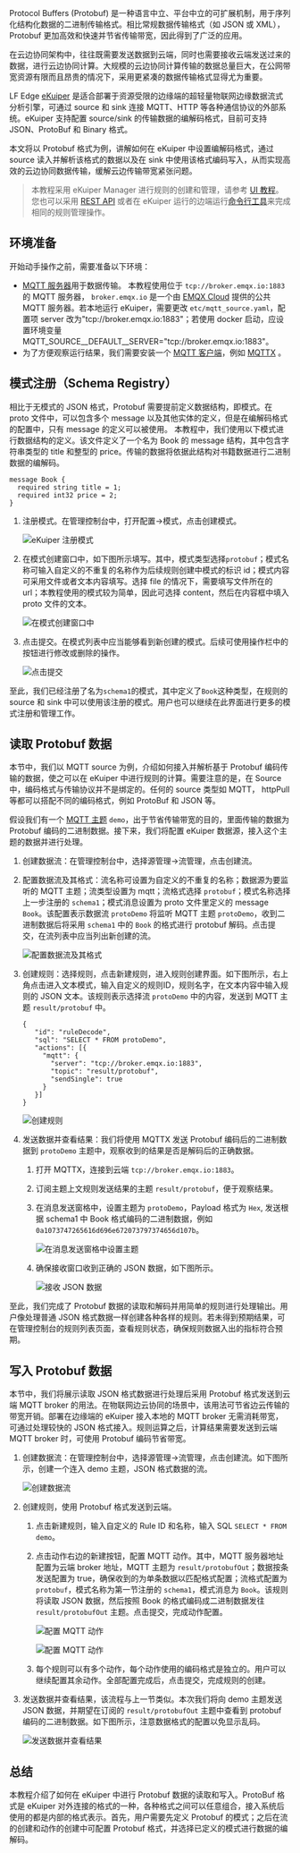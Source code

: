 Protocol Buffers (Protobuf) 是一种语言中立、平台中立的可扩展机制，用于序列化结构化数据的二进制传输格式。相比常规数据传输格式（如 JSON 或 XML），Protobuf 更加高效和快速并节省传输带宽，因此得到了广泛的应用。

在云边协同架构中，往往既需要发送数据到云端，同时也需要接收云端发送过来的数据，进行云边协同计算。大规模的云边协同计算传输的数据总量巨大，在公网带宽资源有限而且昂贵的情况下，采用更紧凑的数据传输格式显得尤为重要。

LF Edge [eKuiper](https://ekuiper.org/zh) 是适合部署于资源受限的边缘端的超轻量物联网边缘数据流式分析引擎，可通过 source 和 sink 连接 MQTT、HTTP 等各种通信协议的外部系统。eKuiper 支持配置 source/sink 的传输数据的编解码格式，目前可支持 JSON、ProtoBuf 和 Binary 格式。

本文将以 Protobuf 格式为例，讲解如何在 eKuiper 中设置编解码格式，通过 source 读入并解析该格式的数据以及在 sink 中使用该格式编码写入，从而实现高效的云边协同数据传输，缓解云边传输带宽紧张问题。

> 本教程采用 eKuiper Manager 进行规则的创建和管理，请参考 [UI 教程](https://github.com/ngjaying/kuiper/blob/doc/docs/zh_CN/operation/manager-ui/overview.md)。您也可以采用 [REST API](https://ekuiper.org/docs/zh/latest/api/restapi/overview.html) 或者在 eKuiper 运行的边端运行[命令行工具](https://ekuiper.org/docs/zh/latest/api/cli/overview.html)来完成相同的规则管理操作。

## 环境准备

开始动手操作之前，需要准备以下环境：

- [MQTT 服务器](https://www.emqx.com/zh/mqtt/public-mqtt5-broker)用于数据传输。
   本教程使用位于 `tcp://broker.emqx.io:1883` 的 MQTT 服务器， `broker.emqx.io` 是一个由 [EMQX Cloud](https://www.emqx.com/zh/cloud) 提供的公共 MQTT 服务器。若本地运行 eKuiper，需要更改 `etc/mqtt_source.yaml`，配置项 server 改为"tcp://broker.emqx.io:1883"；若使用 docker 启动，应设置环境变量 MQTT_SOURCE__DEFAULT__SERVER="tcp://broker.emqx.io:1883"。
- 为了方便观察运行结果，我们需要安装一个 [MQTT 客户端](https://www.emqx.com/zh/blog/mqtt-client-tools)，例如 [MQTTX](https://mqttx.app/zh) 。

## 模式注册（Schema Registry）

相比于无模式的 JSON 格式，Protobuf 需要提前定义数据结构，即模式。在 proto 文件中，可以包含多个 message 以及其他实体的定义，但是在编解码格式的配置中，只有 message 的定义可以被使用。 本教程中，我们使用以下模式进行数据结构的定义。该文件定义了一个名为 Book 的 message 结构，其中包含字符串类型的 title 和整型的 price。传输的数据将依据此结构对书籍数据进行二进制数据的编解码。

```
message Book {
  required string title = 1; 
  required int32 price = 2;
}
```

1. 注册模式。在管理控制台中，打开配置->模式，点击创建模式。

   ![eKuiper 注册模式](https://assets.emqx.com/images/0e2996ee8ab4f8c37bc58717a539cddc.png)

2. 在模式创建窗口中，如下图所示填写。其中，模式类型选择`protobuf`；模式名称可输入自定义的不重复的名称作为后续规则创建中模式的标识 id；模式内容可采用文件或者文本内容填写。选择 file 的情况下，需要填写文件所在的 url；本教程使用的模式较为简单，因此可选择 content，然后在内容框中填入 proto 文件的文本。

   ![在模式创建窗口中](https://assets.emqx.com/images/28038a20766d7a9c31ad4d0d8b546e4c.png)

3. 点击提交。在模式列表中应当能够看到新创建的模式。后续可使用操作栏中的按钮进行修改或删除的操作。

   ![点击提交](https://assets.emqx.com/images/3e27dafaca5f2a8536c6fd184b4f0213.png)

至此，我们已经注册了名为`schema1`的模式，其中定义了`Book`这种类型，在规则的 source 和 sink 中可以使用该注册的模式。用户也可以继续在此界面进行更多的模式注册和管理工作。

## 读取 Protobuf 数据

本节中，我们以 MQTT source 为例，介绍如何接入并解析基于 Protobuf 编码传输的数据，使之可以在 eKuiper 中进行规则的计算。需要注意的是，在 Source 中，编码格式与传输协议并不是绑定的。任何的 source 类型如 MQTT， httpPull 等都可以搭配不同的编码格式，例如 ProtoBuf 和 JSON 等。

假设我们有一个 [MQTT 主题](https://www.emqx.com/zh/blog/advanced-features-of-mqtt-topics) `demo`，出于节省传输带宽的目的，里面传输的数据为 Protobuf 编码的二进制数据。接下来，我们将配置 eKuiper 数据源，接入这个主题的数据并进行处理。

1. 创建数据流：在管理控制台中，选择源管理->流管理，点击创建流。

2. 配置数据流及其格式：流名称可设置为自定义的不重复的名称；数据源为要监听的 MQTT 主题；流类型设置为 mqtt；流格式选择 `protobuf`；模式名称选择上一步注册的 `schema1`；模式消息设置为 proto 文件里定义的 message `Book`。该配置表示数据流 `protoDemo` 将监听 MQTT 主题 `protoDemo`，收到二进制数据后将采用 `schema1` 中的 `Book` 的格式进行 protobuf 解码。点击提交，在流列表中应当列出新创建的流。

   ![配置数据流及其格式](https://assets.emqx.com/images/dc8547ae835ffcf7049e4b5ea72e794a.png)

3. 创建规则：选择规则，点击新建规则，进入规则创建界面。如下图所示，右上角点击进入文本模式，输入自定义的规则ID，规则名字，在文本内容中输入规则的 JSON 文本。该规则表示选择流 `protoDemo` 中的内容，发送到 MQTT 主题 `result/protobuf` 中。

   ```
   {
      "id": "ruleDecode",
      "sql": "SELECT * FROM protoDemo",
      "actions": [{
        "mqtt": {
          "server": "tcp://broker.emqx.io:1883",
          "topic": "result/protobuf",
          "sendSingle": true
        }
      }]
   }
   ```

   ![创建规则](https://assets.emqx.com/images/46485a70b9b4fb7df7fbb58477650f74.png)

4. 发送数据并查看结果：我们将使用 MQTTX 发送 Protobuf 编码后的二进制数据到 `protoDemo` 主题中，观察收到的结果是否是解码后的正确数据。

   1. 打开 MQTTX，连接到云端 `tcp://broker.emqx.io:1883`。

   2. 订阅主题上文规则发送结果的主题 `result/protobuf`，便于观察结果。

   3. 在消息发送窗格中，设置主题为 `protoDemo`，Payload 格式为 `Hex`, 发送根据 schema1 中 Book 格式编码的二进制数据，例如 `0a1073747265616d696e672073797374656d107b`。

      ![在消息发送窗格中设置主题](https://assets.emqx.com/images/23d1b395ca3905eaf18e3aa653f9e909.png)

   4. 确保接收窗口收到正确的 JSON 数据，如下图所示。

      ![接收 JSON 数据](https://assets.emqx.com/images/d3861a5eacbe17b1c3e705dd29d733ba.png)

至此，我们完成了 Protobuf 数据的读取和解码并用简单的规则进行处理输出。用户像处理普通 JSON 格式数据一样创建各种各样的规则。若未得到预期结果，可在管理控制台的规则列表页面，查看规则状态，确保规则数据入出的指标符合预期。

## 写入 Protobuf 数据

本节中，我们将展示读取 JSON 格式数据进行处理后采用 Protobuf 格式发送到云端 MQTT broker 的用法。在物联网边云协同的场景中，该用法可节省边云传输的带宽开销。部署在边缘端的 eKuiper 接入本地的 MQTT broker 无需消耗带宽，可通过处理较快的 JSON 格式接入。规则运算之后，计算结果需要发送到云端 MQTT broker 时，可使用 Protobuf 编码节省带宽。

1. 创建数据流：在管理控制台中，选择源管理->流管理，点击创建流。如下图所示，创建一个连入 demo 主题，JSON 格式数据的流。

   ![创建数据流](https://assets.emqx.com/images/7e3737d9fa2f04d99cbce3322f4cbf5c.png)

2. 创建规则，使用 Protobuf 格式发送到云端。

   1. 点击新建规则，输入自定义的 Rule ID 和名称，输入 SQL `SELECT * FROM demo`。

   2. 点击动作右边的新建按钮，配置 MQTT 动作。其中，MQTT 服务器地址配置为云端 broker 地址，MQTT 主题为 `result/protobufOut`；数据按条发送配置为 true，确保收到的为单条数据以匹配格式配置；流格式配置为 `protobuf`，模式名称为第一节注册的 `schema1`，模式消息为 `Book`。该规则将读取 JSON 数据，然后按照 Book 的格式编码成二进制数据发往 `result/protobufOut` 主题。点击提交，完成动作配置。

       ![配置 MQTT 动作](https://assets.emqx.com/images/b63d361c197770c495d3588b5832e7a4.png)

       ![配置 MQTT 动作](https://assets.emqx.com/images/0cee82ec9171a3162f434c2bad496b97.png)

   3. 每个规则可以有多个动作，每个动作使用的编码格式是独立的。用户可以继续配置其余动作。全部配置完成后，点击提交，完成规则的创建。

3. 发送数据并查看结果，该流程与上一节类似。本次我们将向 demo 主题发送 JSON 数据，并期望在订阅的 `result/protobufOut` 主题中查看到 protobuf 编码的二进制数据。如下图所示，注意数据格式的配置以免显示乱码。

   ![发送数据并查看结果](https://assets.emqx.com/images/f105f404e25235ce6689d7648b77bdaa.png)

## 总结

本教程介绍了如何在 eKuiper 中进行 Protobuf 数据的读取和写入。ProtoBuf 格式是 eKuiper 对外连接的格式的一种，各种格式之间可以任意组合，接入系统后使用的都是内部的格式表示。首先，用户需要先定义 Protobuf 的模式；之后在流的创建和动作的创建中可配置 Protobuf 格式，并选择已定义的模式进行数据的编解码。
